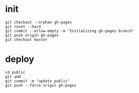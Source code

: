 

# init 
```shell
git checkout --orphan gh-pages
git reset --hard
git commit --allow-empty -m "Initializing gh-pages branch"
git push origin gh-pages
git checkout master
```

# deploy
```shell
cd public
git add .
git commit -m "update public"
git push --force origin gh-pages

```

